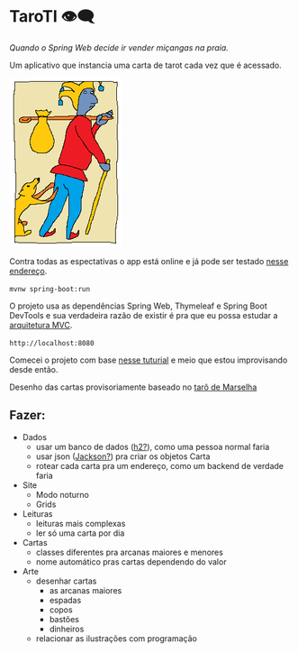 # TaroTI 👁‍🗨

*Quando o Spring Web decide ir vender miçangas na praia.*

Um aplicativo que instancia uma carta de tarot cada vez que é acessado.

![tolo](/src/main/resources/static/img/maior/00.png)

Contra todas as espectativas o app está online e já pode ser testado [nesse endereço](https://taroti.herokuapp.com).

`mvnw spring-boot:run`

O projeto usa as dependências Spring Web, Thymeleaf e Spring Boot DevTools e sua verdadeira razão de existir é pra que eu possa estudar a [arquitetura MVC](https://pt.wikipedia.org/wiki/MVC).

`http://localhost:8080`

Comecei o projeto com base [nesse tuturial](https://spring.io/guides/gs/serving-web-content) e meio que estou improvisando desde então.

Desenho das cartas provisoriamente baseado no [tarô de Marselha](https://pt.wikipedia.org/wiki/Tar%C3%B4_de_Marselha)

## Fazer:
- Dados
    - usar um banco de dados ([h2?](https://www.baeldung.com/spring-boot-h2-database)), como uma pessoa normal faria
    - usar json ([Jackson?](https://www.baeldung.com/jackson-object-mapper-tutorial)) pra criar os objetos Carta
    - rotear cada carta pra um endereço, como um backend de verdade faria
- Site
    - Modo noturno
    - Grids
- Leituras
    - leituras mais complexas
    - ler só uma carta por dia
- Cartas
    - classes diferentes pra arcanas maiores e menores
    - nome automático pras cartas dependendo do valor
- Arte      
    - desenhar cartas
        - as arcanas maiores
        - espadas
        - copos
        - bastões
        - dinheiros
    - relacionar as ilustrações com programação
